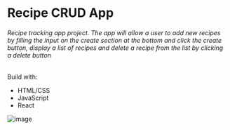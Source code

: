 # Recipe CRUD App
###### Recipe tracking app project. The app will allow a user to add new recipes by filling the input on the create section at the bottom and click the create button, display a list of recipes and delete a recipe from the list by clicking a delete button 

Build with:

* HTML/CSS
* JavaScript
* React


![image](https://user-images.githubusercontent.com/86864383/176805341-89dbdaec-06f9-447a-a342-b647a3a8788d.png)

